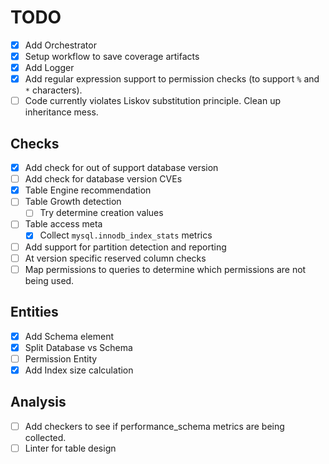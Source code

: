 # TODO

- [x] Add Orchestrator
- [x] Setup workflow to save coverage artifacts
- [x] Add Logger
- [x] Add regular expression support to permission checks (to support `%` and `*` characters).
- [ ] Code currently violates Liskov substitution principle. Clean up inheritance mess.

## Checks

- [x] Add check for out of support database version
- [ ] Add check for database version CVEs
- [x] Table Engine recommendation
- [ ] Table Growth detection
    - [ ] Try determine creation values
- [ ] Table access meta
    - [x] Collect `mysql.innodb_index_stats` metrics
- [ ] Add support for partition detection and reporting
- [ ] At version specific reserved column checks
- [ ] Map permissions to queries to determine which permissions are not being used.

## Entities

- [x] Add Schema element
- [x] Split Database vs Schema
- [ ] Permission Entity
- [x] Add Index size calculation

## Analysis

- [ ] Add checkers to see if performance_schema metrics are being collected.
- [ ] Linter for table design